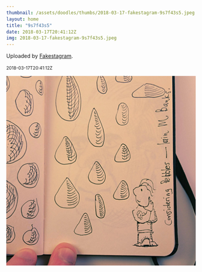 ```yaml
---
thumbnail: /assets/doodles/thumbs/2018-03-17-fakestagram-9s7f43s5.jpeg
layout: home
title: "9s7f43s5"
date: 2018-03-17T20:41:12Z
img: 2018-03-17-fakestagram-9s7f43s5.jpeg
---
```


Uploaded by [Fakestagram](https://github.com/opyate/fakestagram).

<small>2018-03-17T20:41:12Z</small>

![Uploaded by Fakestagram](2018-03-17-fakestagram-9s7f43s5.jpeg)

